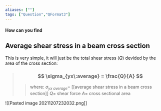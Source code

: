 ```yaml
---
aliases: [""]
tags: ["Question","QFormat3"]
---
```


#### How can you find
## Average shear stress in a beam cross section
This is very simple, it will just be the total shear stress ($Q$) devided by the area of the cross section:

> ### $$ \sigma_{yx\:average} = \frac{Q}{A} $$ 
>> where:
>> $\sigma_{yx\:average}=$ [[average shear stress in a beam cross section]]
>> $Q=$ shear force
>> $A=$ cross sectional area

![[Pasted image 20211207232032.png]]